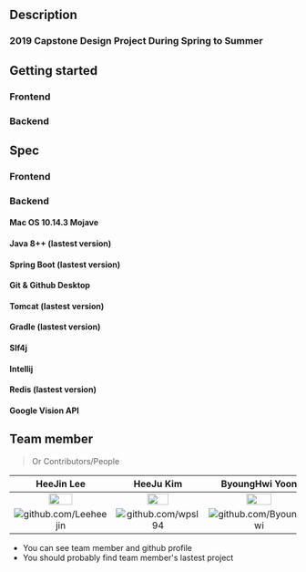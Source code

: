 ## Description

### 2019 Capstone Design Project During Spring to Summer

## Getting started

### Frontend

### Backend

## Spec

### Frontend

### Backend

#### Mac OS 10.14.3 Mojave

#### Java 8++ (lastest version)

#### Spring Boot (lastest version)

#### Git & Github Desktop

#### Tomcat (lastest version)

#### Gradle (lastest version)

#### Slf4j

#### Intellij

#### Redis (lastest version)

#### Google Vision API

## Team member

> Or Contributors/People

| HeeJin Lee | HeeJu Kim | ByoungHwi Yoon | Suhyun Kim |
| :---: | :---: | :---: | :---: |
| <img src="https://avatars1.githubusercontent.com/u/9789023?s=460&v=4" width="50%"></img> | <img src="https://avatars2.githubusercontent.com/u/19165180?s=460&v=4" width="50%"></img> | <img src="https://avatars2.githubusercontent.com/u/48614208?s=460&v=4" width="50%"></img> | <img src="https://avatars1.githubusercontent.com/u/48614456?s=460&v=4" width="50%"></img> |
| ![github.com/Leeheejin](https://github.com/Leeheejin "https://github.com/Leeheejin") | ![github.com/wpsl94](https://github.com/wpsl94 "https://github.com/wpsl94") | ![github.com/ByoungHwi](https://github.com/ByoungHwi "https://github.com/ByoungHwi") | ![github.com/Suhyun01](https://github.com/Suhyun01 "https://github.com/Suhyun01") |

- You can see team member and github profile
- You should probably find team member's lastest project
